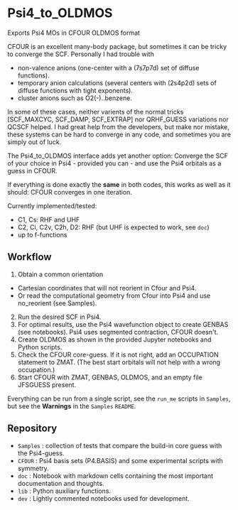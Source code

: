 # Psi4_to_OLDMOS

Exports Psi4 MOs in CFOUR OLDMOS format 

CFOUR is an excellent many-body package, but sometimes it can be tricky to converge
the SCF. Personally I had trouble with
* non-valence anions (one-center with a (7s7p7d) set of diffuse functions).
* temporary anion calculations (several centers with (2s4p2d) sets of diffuse functions with tight exponents).
* cluster anions such as O2(-)..benzene.

In some of these cases, neither varients of the normal tricks [SCF_MAXCYC, SCF_DAMP, SCF_EXTRAP] nor QRHF_GUESS variations nor QCSCF helped. 
I had great help from the developers, but make nor mistake, these systems can be hard to converge in any code, and sometimes you are simply out of luck.

The Psi4_to_OLDMOS interface adds yet another option: Converge the SCF of your choice in Psi4 - provided you can - 
and use the Psi4 orbitals as a guess in CFOUR.

If everything is done exactly the **same** in both codes, this works as well as it should: CFOUR converges in one iteration.

Currently implemented/tested:
* C1, Cs: RHF and UHF
* C2, Ci, C2v, C2h, D2: RHF (but UHF is expected to work, see `doc`)
* up to f-functions

## Workflow

1. Obtain a common orientation
  * Cartesian coordinates that will not reorient in Cfour and Psi4.
  * Or read the computational geometry from Cfour into Psi4 and use no_reorient (see Samples).
2. Run the desired SCF in Psi4.
3. For optimal results, use the Psi4 wavefunction object to create GENBAS (see notebooks). Psi4 uses segmented contraction, CFOUR doesn't. 
4. Create OLDMOS as shown in the provided Jupyter notebooks and Python scripts.
5. Check the CFOUR core-guess. If it is not right, add an OCCUPATION statement to ZMAT. (The best start orbitals will not help with a wrong occupation.) 
6. Start CFOUR with ZMAT, GENBAS, OLDMOS, and an empty file JFSGUESS present.

Everything can be run from a single script, see the `run_me` scripts in `Samples`, but see the **Warnings** in the `Samples` `README`.

## Repository

* `Samples` : collection of tests that compare the build-in core guess with the Psi4-guess.
* `CFOUR` : Psi4 basis sets (P4.BASIS) and some experimental scripts with symmetry.
* `doc` : Notebook with markdown cells containing the most important documentation and thoughts.  
* `lib` : Python auxiliary functions.
* `dev` : Lightly commented notebooks used for development.
